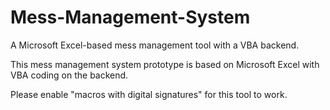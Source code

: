 # Mess-Management-System
A Microsoft Excel-based mess management tool with a VBA backend.

This mess management system prototype is based on Microsoft Excel with VBA coding on the backend.

Please enable "macros with digital signatures" for this tool to work.
